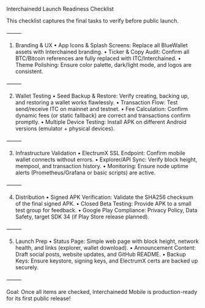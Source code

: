 Interchainedd Launch Readiness Checklist

This checklist captures the final tasks to verify before public launch.

⸻

1. Branding & UX
	•	App Icons & Splash Screens: Replace all BlueWallet assets with Interchained branding.
	•	Ticker & Copy Audit: Confirm all BTC/Bitcoin references are fully replaced with ITC/Interchained.
	•	Theme Polishing: Ensure color palette, dark/light mode, and logos are consistent.

⸻

2. Wallet Testing
	•	Seed Backup & Restore: Verify creating, backing up, and restoring a wallet works flawlessly.
	•	Transaction Flow: Test send/receive ITC on mainnet and testnet.
	•	Fee Calculation: Confirm dynamic fees (or static fallback) are correct and transactions confirm promptly.
	•	Multiple Device Testing: Install APK on different Android versions (emulator + physical devices).

⸻

3. Infrastructure Validation
	•	ElectrumX SSL Endpoint: Confirm mobile wallet connects without errors.
	•	Explorer/API Sync: Verify block height, mempool, and transaction history.
	•	Monitoring: Ensure node uptime alerts (Prometheus/Grafana or basic scripts) are active.

⸻

4. Distribution
	•	Signed APK Verification: Validate the SHA256 checksum of the final signed APK.
	•	Closed Beta Testing: Provide APK to a small test group for feedback.
	•	Google Play Compliance: Privacy Policy, Data Safety, target SDK 34 (if Play Store release planned).

⸻

5. Launch Prep
	•	Status Page: Simple web page with block height, network health, and links (explorer, wallet download).
	•	Announcement Content: Draft social posts, website updates, and GitHub README.
	•	Backup Keys: Ensure keystore, signing keys, and ElectrumX certs are backed up securely.

⸻

Goal: Once all items are checked, Interchainedd Mobile is production-ready for its first public release!
